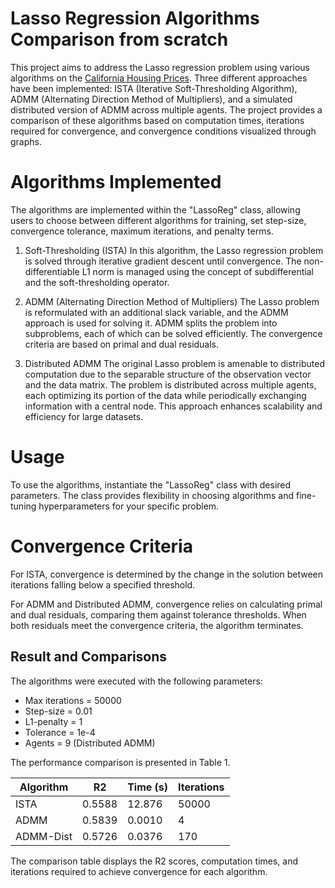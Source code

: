 # Lasso Regression Algorithms Comparison from scratch
This project aims to address the Lasso regression problem using various algorithms on the [California Housing Prices]([https://www.kaggle.com/datasets/mirichoi0218/insurance](https://www.kaggle.com/datasets/camnugent/california-housing-prices)). Three different approaches have been implemented: ISTA (Iterative Soft-Thresholding Algorithm), ADMM (Alternating Direction Method of Multipliers), and a simulated distributed version of ADMM across multiple agents. The project provides a comparison of these algorithms based on computation times, iterations required for convergence, and convergence conditions visualized through graphs.

# Algorithms Implemented
The algorithms are implemented within the "LassoReg" class, allowing users to choose between different algorithms for training, set step-size, convergence tolerance, maximum iterations, and penalty terms.

1. Soft-Thresholding (ISTA)
In this algorithm, the Lasso regression problem is solved through iterative gradient descent until convergence. The non-differentiable L1 norm is managed using the concept of subdifferential and the soft-thresholding operator.

2. ADMM (Alternating Direction Method of Multipliers)
The Lasso problem is reformulated with an additional slack variable, and the ADMM approach is used for solving it. ADMM splits the problem into subproblems, each of which can be solved efficiently. The convergence criteria are based on primal and dual residuals.

3. Distributed ADMM
The original Lasso problem is amenable to distributed computation due to the separable structure of the observation vector and the data matrix. The problem is distributed across multiple agents, each optimizing its portion of the data while periodically exchanging information with a central node. This approach enhances scalability and efficiency for large datasets.

# Usage
To use the algorithms, instantiate the "LassoReg" class with desired parameters. The class provides flexibility in choosing algorithms and fine-tuning hyperparameters for your specific problem.

# Convergence Criteria
For ISTA, convergence is determined by the change in the solution between iterations falling below a specified threshold.

For ADMM and Distributed ADMM, convergence relies on calculating primal and dual residuals, comparing them against tolerance thresholds. When both residuals meet the convergence criteria, the algorithm terminates.

## Result and Comparisons

The algorithms were executed with the following parameters:
- Max iterations = 50000
- Step-size = 0.01
- L1-penalty = 1
- Tolerance = 1e-4
- Agents = 9 (Distributed ADMM)

The performance comparison is presented in Table 1.

| Algorithm  | R2     | Time (s) | Iterations |
|------------|--------|----------|------------|
| ISTA       | 0.5588 | 12.876   | 50000      |
| ADMM       | 0.5839 | 0.0010   | 4          |
| ADMM-Dist  | 0.5726 | 0.0376   | 170        |

The comparison table displays the R2 scores, computation times, and iterations required to achieve convergence for each algorithm.
